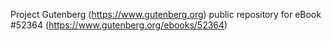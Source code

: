 Project Gutenberg (https://www.gutenberg.org) public repository for
eBook #52364 (https://www.gutenberg.org/ebooks/52364)
